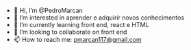 - 👋 Hi, I’m @PedroMarcan
- 👀 I’m interested in aprender e adquirir novos conhecimentos
- 🌱 I’m currently learning front end, react e HTML
-   💞️ I’m looking to collaborate on front end 
- 📫 How to reach me: pmarcan117@gmail.com

<!---
PedroMarcan/PedroMarcan is a ✨ special ✨ repository because its `README.md` (this file) appears on your GitHub profile.
You can click the Preview link to take a look at your changes.
--->
